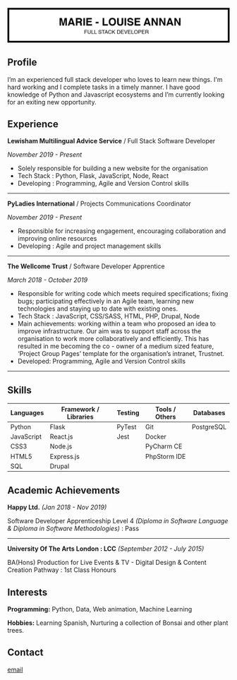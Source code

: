 ![ml header](/img/ml_cv_header2.png)

## Profile

I’m an experienced full stack developer who loves to learn new things. I'm hard working and I complete tasks in a timely manner. I have good knowledge of Python and Javascript ecosystems and I’m currently looking for an exiting new opportunity.

## Experience

**Lewisham Multilingual Advice Service** / Full Stack Software Developer

_November 2019 - Present_

- Solely responsible for building a new website for the organisation
- Tech Stack : Python, Flask, JavaScript, Node, React
- Developing : Programming, Agile and Version Control skills

***
**PyLadies International** / Projects Communications Coordinator

_November 2019 - Present_
- Responsible for increasing engagement, encouraging collaboration and improving online resources
- Developing : Agile and project management skills

***

**The Wellcome Trust** / Software Developer Apprentice

_March 2018 - October 2019_

- Responsible for writing code which meets required specifications; fixing bugs; participating effectively in an Agile team, learning new technologies and staying up to date with existing ones.
- Tech Stack : JavaScript, CSS/SASS, HTML, PHP, Drupal, Node
- Main achievements: working within a team who proposed an idea to improve infrastructure. Our aim was to support staff across the organisation to work more collaboratively and efficiently. This has resulted in me becoming the co - owner of a medium sized feature, ‘Project Group Pages’ template for the organisation’s intranet, Trustnet.
- Developed: Programming, Agile and Version Control skills

***

## Skills

| Languages  | Framework / Libraries  | Testing  | Tools / Others  | Databases  |
|---|---|---|---|---|
| Python   | Flask  | PyTest  | Git  |  PostgreSQL |
| JavaScript  | React.js  | Jest  | Docker  |   |
| CSS3  | Node.js  |   |PyCharm CE   |   | 
| HTML5  | Express.js  |   |  PhpStorm IDE |   |
| SQL  | Drupal  |   |   |   |


## Academic Achievements

**Happy Ltd.** _(Jan 2018 - Nov 2019)_

Software Developer Apprenticeship Level 4 _(Diploma in Software Language & Diploma in Software Methodologies)_ : Pass

***

**University Of The Arts London : LCC** _(September 2012 - July 2015)_

BA(Hons) Production for Live Events & TV - Digital Design & Content Creation Pathway : 1st Class Honours

## Interests

**Programming:** Python, Data, Web animation, Machine Learning

**Hobbies:** Learning Spanish, Nurturing a collection of Bonsai and other plant trees.

 ## Contact
 
  [email](mailto:ml_annan@hotmail.com)